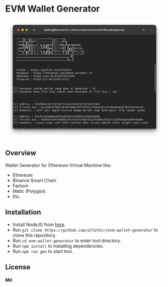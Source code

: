 # EVM Wallet Generator

![Image Demo](demo.png)

## Overview

Wallet Generator for Ethereum Virtual Machine like:

- Ethereum
- Binance Smart Chain
- Fantom
- Matic (Polygon)
- Etc.

## Installation

- Install NodeJS from [here](https://nodejs.org).
- Run `git clone https://github.com/alfathir/evm-wallet-generator` to clone this repository.
- Run `cd evm-wallet-generator` to enter tool directory.
- Run `npm install` to installing dependencies.
- Run `npm run gen` to start tool.

## License

#### Mit
